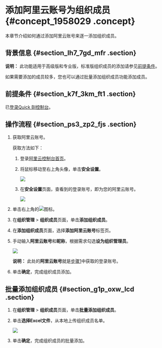 # 添加阿里云账号为组织成员 {#concept_1958029 .concept}

本章节介绍如何通过添加阿里云账号来逐一添加组织成员。

## 背景信息 {#section_lh7_7gd_mfr .section}

**说明：** 此功能适用于高级版和专业版，标准版组织成员的添加请参见[前提条件](../../../../cn.zh-CN/快速入门/准备工作/前提条件.md#)。

如果需要添加的成员较多，您也可以通过批量添加组织成员功能添加成员。

## 前提条件 {#section_k7f_3km_ft1 .section}

已[登录Quick BI控制台](https://account.aliyun.com/login/mixlogin.htm?)。

## 操作流程 {#section_ps3_zp2_fjs .section}

1.  获取阿里云账号。

    获取方法如下：

    1.  登录[阿里云控制台首页](https://homenew.console.aliyun.com/)。
    2.  将鼠标移动至右上角头像，单击**安全设置**。

        ![](http://static-aliyun-doc.oss-cn-hangzhou.aliyuncs.com/assets/img/115408/156825775551184_zh-CN.png)

    3.  在**安全设置**页面，查看到的登录账号，即为您的阿里云账号。

        ![](http://static-aliyun-doc.oss-cn-hangzhou.aliyuncs.com/assets/img/115408/156825775551190_zh-CN.png)

2.  单击右上角的![](http://static-aliyun-doc.oss-cn-hangzhou.aliyuncs.com/assets/img/1553752/156825775558605_zh-CN.png)图标。
3.  在**组织管理** \> **组织成员**页面，单击**添加组织成员**。
4.  在**添加组织成员**页面，选择**添加阿里云账号**标签页。
5.  手动输入**阿里云账号**和**昵称**，根据需求勾选**设为组织管理员**。

    ![](http://static-aliyun-doc.oss-cn-hangzhou.aliyuncs.com/assets/img/1553752/156825775559332_zh-CN.png)

    **说明：** 此处的**阿里云账号**就是[步骤1](#)中获取的登录账号。

6.  单击**确定**，完成组织成员添加。

## 批量添加组织成员 {#section_g1p_oxw_lcd .section}

1.  在**组织管理** \> **组织成员**页面，单击**批量添加组织成员**。
2.  单击**选择Excel文件**，从本地上传组织成员名单。

    ![](http://static-aliyun-doc.oss-cn-hangzhou.aliyuncs.com/assets/img/1553752/156825775559513_zh-CN.png)

3.  单击**确定**，完成组织成员的批量添加。

